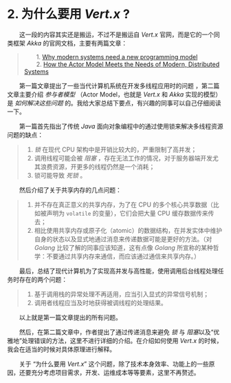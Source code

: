 # 2. 为什么要用 *Vert.x* ?

&emsp;&emsp;这一段的内容其实还是搬运，不过不是搬运自 *Vert.x* 官网，而是它的一个同类框架 *Akka* 的官网文档，主要有两篇文章：

> &emsp;&emsp;1. [Why modern systems need a new programming model](https://doc.akka.io/docs/akka/current/guide/actors-motivation.html)  
> &emsp;&emsp;2. [How the Actor Model Meets the Needs of Modern, Distributed Systems](https://doc.akka.io/docs/akka/current/guide/actors-intro.html)

&emsp;&emsp;第一篇文章提出了一些当代计算机系统在开发多线程应用时的问题 ，第二篇文章主要介绍 *参与者模型* （Actor Model，也就是 *Vert.x* 和 *Akka* 实现的模型）是 *如何解决这些问题* 的。我给大家总结下要点，有兴趣的同事可以自己仔细阅读一下。

&emsp;&emsp;第一篇首先指出了传统 *Java* 面向对象编程中的通过使用锁来解决多线程资源问题的缺点：

> 1. *锁* 在现代 CPU 架构中是开销比较大的，严重限制了高并发；
> 2. 调用线程可能会被 *阻塞* ，存在无法工作的情况，对于服务器端开发尤其浪费资源，开更多的线程仍然是一个消耗；
> 3. 锁可能导致 *死锁* 。

&emsp;&emsp;然后介绍了关于共享内存的几点问题：

> 1. 并不存在真正意义的共享内存，为了在 CPU 的多个核心共享数据（比如被声明为 `volatile` 的变量），它们会把大量 CPU 缓存数据传来传去；
> 2. 相比使用共享内存或原子化（atomic）的数据结构，在并发实体中维护自身的状态以及显式地通过消息来传递数据可能是更好的方法。（对 *Golang* 比较了解的同事应该知道，这有点像 *Golang* 所宣称的某种哲学：不要通过共享内存来通信，而应该通过通信来共享内存。）

&emsp;&emsp;最后，总结了现代计算机为了实现高并发与高性能，使用调用后台线程处理任务时存在的两个问题：

> 1. 基于调用栈的异常处理不再适用，应当引入显式的异常信号机制；
> 2. 调用者线程应当及时地获得被调线程的处理结果。

&emsp;&emsp;以上就是第一篇文章提出的所有问题。

&emsp;&emsp;然后，在第二篇文章中，作者提出了通过传递消息来避免 *锁* 与 *阻塞*以及“优雅地”处理错误的方法，这里不进行详细的介绍。在介绍如何使用 *Vert.x* 的时候，我会在适当的时候对具体原理进行解释。

&emsp;&emsp;关于 “为什么要用 *Vert.x*” 这个问题，除了技术本身效率、功能上的一些原因，还要充分考虑项目需求，开发、运维成本等等要素，这里不再赘述。
